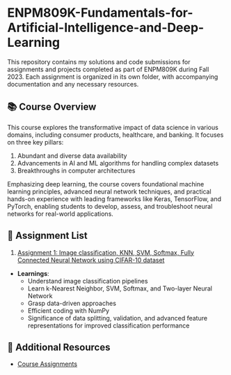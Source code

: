 # ENPM809K-Fundamentals-for-Artificial-Intelligence-and-Deep-Learning
This repository contains my solutions and code submissions for assignments and projects completed as part of ENPM809K during Fall 2023. Each assignment is organized in its own folder, with accompanying documentation and any necessary resources.

## 📚 Course Overview
This course explores the transformative impact of data science in various domains, including consumer products, healthcare, and banking. It focuses on three key pillars:
1. Abundant and diverse data availability
2. Advancements in AI and ML algorithms for handling complex datasets
3. Breakthroughs in computer architectures

Emphasizing deep learning, the course covers foundational machine learning principles, advanced neural network techniques, and practical hands-on experience with leading frameworks like Keras, TensorFlow, and PyTorch, enabling students to develop, assess, and troubleshoot neural networks for real-world applications.

## 📄 Assignment List
1. [Assignment 1: Image classification, KNN, SVM, Softmax, Fully Connected Neural Network using CIFAR-10 dataset](https://github.com/Rishikesh-Jadhav/ENPM809K-Fundamentals-for-Artificial-Intelligence-and-Deep-Learning/tree/main/assignment1)
- **Learnings**: 
     - Understand image classification pipelines
     - Learn k-Nearest Neighbor, SVM, Softmax, and Two-layer Neural Network
     - Grasp data-driven approaches
     - Efficient coding with NumPy
     - Significance of data splitting, validation, and advanced feature representations for improved classification performance


## 📝 Additional Resources
- [Course Assignments](https://cs231n.github.io/assignments2023/assignment1/)
